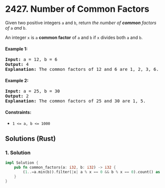 # 2427. Number of Common Factors
Given two positive integers `a` and `b`, return *the number of **common** factors of* `a` *and* `b`.

An integer `x` is `a` **common factor** of `a` and `b` if `x` divides both `a` and `b`.

#### Example 1:
<pre>
<strong>Input:</strong> a = 12, b = 6
<strong>Output:</strong> 4
<strong>Explanation:</strong> The common factors of 12 and 6 are 1, 2, 3, 6.
</pre>

#### Example 2:
<pre>
<strong>Input:</strong> a = 25, b = 30
<strong>Output:</strong> 2
<strong>Explanation:</strong> The common factors of 25 and 30 are 1, 5.
</pre>

#### Constraints:
* `1 <= a, b <= 1000`

## Solutions (Rust)

### 1. Solution
```Rust
impl Solution {
    pub fn common_factors(a: i32, b: i32) -> i32 {
        (1..=a.min(b)).filter(|x| a % x == 0 && b % x == 0).count() as i32
    }
}
```
